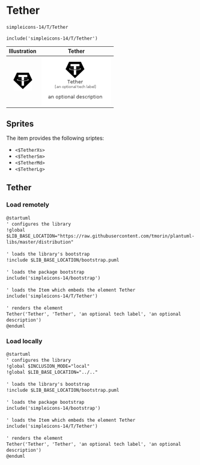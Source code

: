 # Tether


```text
simpleicons-14/T/Tether
```

```text
include('simpleicons-14/T/Tether')
```



| Illustration | Tether |
| :---: | :---: |
| ![illustration for Illustration](../../simpleicons-14/T/Tether.png) | ![illustration for Tether](../../simpleicons-14/T/Tether.Local.png) |



## Sprites
The item provides the following sriptes:

- `<$TetherXs>`
- `<$TetherSm>`
- `<$TetherMd>`
- `<$TetherLg>`





## Tether

### Load remotely
```plantuml
@startuml
' configures the library
!global $LIB_BASE_LOCATION="https://raw.githubusercontent.com/tmorin/plantuml-libs/master/distribution"

' loads the library's bootstrap
!include $LIB_BASE_LOCATION/bootstrap.puml

' loads the package bootstrap
include('simpleicons-14/bootstrap')

' loads the Item which embeds the element Tether
include('simpleicons-14/T/Tether')

' renders the element
Tether('Tether', 'Tether', 'an optional tech label', 'an optional description')
@enduml
```

### Load locally
```plantuml
@startuml
' configures the library
!global $INCLUSION_MODE="local"
!global $LIB_BASE_LOCATION="../.."

' loads the library's bootstrap
!include $LIB_BASE_LOCATION/bootstrap.puml

' loads the package bootstrap
include('simpleicons-14/bootstrap')

' loads the Item which embeds the element Tether
include('simpleicons-14/T/Tether')

' renders the element
Tether('Tether', 'Tether', 'an optional tech label', 'an optional description')
@enduml
```

